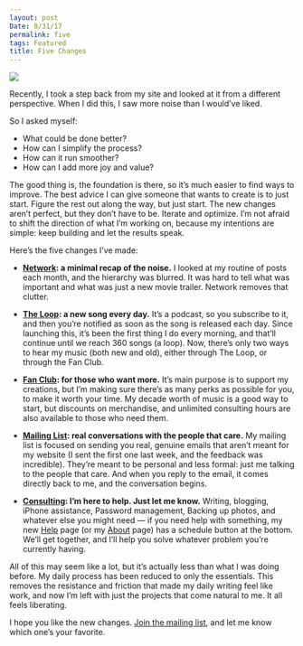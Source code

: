 ```yaml
---
layout: post
Date: 8/31/17
permalink: five
tags: Featured
title: Five Changes
---
```


![][image-1]

Recently, I took a step back from my site and looked at it from a different perspective. When I did this, I saw more noise than I would’ve liked. 

So I asked myself: 

- What could be done better?
- How can I simplify the process?
- How can it run smoother?
- How can I add more joy and value?

The good thing is, the foundation is there, so it’s much easier to find ways to improve. The best advice I can give someone that wants to create is to just start. Figure the rest out along the way, but just start. The new changes aren’t perfect, but they don’t have to be. Iterate and optimize. I’m not afraid to shift the direction of what I’m working on, because my intentions are simple: keep building and let the results speak. 

Here’s the five changes I’ve made:

- **[Network][1]: a minimal recap of the noise.** I looked at my routine of posts each month, and the hierarchy was blurred. It was hard to tell what was important and what was just a new movie trailer. Network removes that clutter.

- **[The Loop][2]: a new song every day.** It’s a podcast, so you subscribe to it, and then you’re notified as soon as the song is released each day. Since launching this, it’s been the first thing I do every morning, and that’ll continue until we reach 360 songs (a loop). Now, there’s only two ways to hear my music (both new and old), either through The Loop, or through the Fan Club.

- **[Fan Club][3]: for those who want more.** It’s main purpose is to support my creations, but I’m making sure there’s as many perks as possible for you, to make it worth your time. My decade worth of music is a good way to start, but discounts on merchandise, and unlimited consulting hours are also available to those who need them.

- **[Mailing List][4]: real conversations with the people that care.** My mailing list is focused on sending you real, genuine emails that aren’t meant for my website (I sent the first one last week, and the feedback was incredible). They’re meant to be personal and less formal: just me talking to the people that care. And when you reply to the email, it comes directly back to me, and the conversation begins.

- **[Consulting][5]: I’m here to help. Just let me know.** Writing, blogging, iPhone assistance, Password management, Backing up photos, and whatever else you might need — if you need help with something, my new [Help][6] page (or my [About][7] page) has a schedule button at the bottom. We’ll get together, and I’ll help you solve whatever problem you’re currently having.

All of this may seem like a lot, but it’s actually less than what I was doing before. My daily process has been reduced to only the essentials. This removes the resistance and friction that made my daily writing feel like work, and now I’m left with just the projects that come natural to me. It all feels liberating.

I hope you like the new changes. [Join the mailing list][8], and let me know which one’s your favorite.

[1]:	/tagged/network
[2]:	/loop
[3]:	/fan
[4]:	http://eepurl.com/kDKbT
[5]:	/help
[6]:	/help
[7]:	/about
[8]:	http://eepurl.com/kDKbT

[image-1]:	https://dl.dropboxusercontent.com/s/u4l7idgnhtq2df4/Image.jpeg